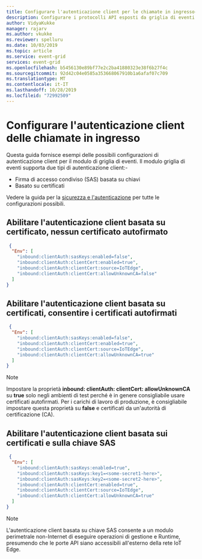 ```yaml
---
title: Configurare l'autenticazione client per le chiamate in ingresso-griglia di eventi di Azure IoT Edge | Microsoft Docs
description: Configurare i protocolli API esposti da griglia di eventi in IoT Edge.
author: VidyaKukke
manager: rajarv
ms.author: vkukke
ms.reviewer: spelluru
ms.date: 10/03/2019
ms.topic: article
ms.service: event-grid
services: event-grid
ms.openlocfilehash: b5456130e89bf77e2c2ba41880323e38f6b27f4c
ms.sourcegitcommit: 92d42c04e0585a353668067910b1a6afaf07c709
ms.translationtype: MT
ms.contentlocale: it-IT
ms.lasthandoff: 10/28/2019
ms.locfileid: "72992509"
---
```

# <a name="configure-client-authentication-of-incoming-calls"></a>Configurare l'autenticazione client delle chiamate in ingresso

Questa guida fornisce esempi delle possibili configurazioni di autenticazione client per il modulo di griglia di eventi. Il modulo griglia di eventi supporta due tipi di autenticazione client:-

* Firma di accesso condiviso (SAS) basata su chiavi
* Basato su certificati

Vedere la guida per la [sicurezza e l'autenticazione](security-authentication.md) per tutte le configurazioni possibili.

## <a name="enable-certificate-based-client-authentication-no-self-signed-certificates"></a>Abilitare l'autenticazione client basata su certificato, nessun certificato autofirmato

```json
 {
  "Env": [
    "inbound:clientAuth:sasKeys:enabled=false",
    "inbound:clientAuth:clientCert:enabled=true",
    "inbound:clientAuth:clientCert:source=IoTEdge",
    "inbound:clientAuth:clientCert:allowUnknownCA=false"
  ]
}
 ```

## <a name="enable-certificate-based-client-authentication-allow-self-signed-certificates"></a>Abilitare l'autenticazione client basata su certificati, consentire i certificati autofirmati

```json
 {
  "Env": [
    "inbound:clientAuth:sasKeys:enabled=false",
    "inbound:clientAuth:clientCert:enabled=true",
    "inbound:clientAuth:clientCert:source=IoTEdge",
    "inbound:clientAuth:clientCert:allowUnknownCA=true"
  ]
}
```

>[!NOTE]
>Impostare la proprietà **inbound: clientAuth: clientCert: allowUnknownCA** su **true** solo negli ambienti di test perché è in genere consigliabile usare certificati autofirmati. Per i carichi di lavoro di produzione, è consigliabile impostare questa proprietà su **false** e certificati da un'autorità di certificazione (CA).

## <a name="enable-certificate-based-and-sas-key-based-client-authentication"></a>Abilitare l'autenticazione client basata sui certificati e sulla chiave SAS

```json
 {
  "Env": [
    "inbound:clientAuth:sasKeys:enabled=true",
    "inbound:clientAuth:sasKeys:key1=<some-secret1-here>",
    "inbound:clientAuth:sasKeys:key2=<some-secret2-here>",
    "inbound:clientAuth:clientCert:enabled=true",
    "inbound:clientAuth:clientCert:source=IoTEdge",
    "inbound:clientAuth:clientCert:allowUnknownCA=true"
  ]
}
 ```

>[!NOTE]
>L'autenticazione client basata su chiave SAS consente a un modulo perimetrale non-Internet di eseguire operazioni di gestione e Runtime, presumendo che le porte API siano accessibili all'esterno della rete IoT Edge.
